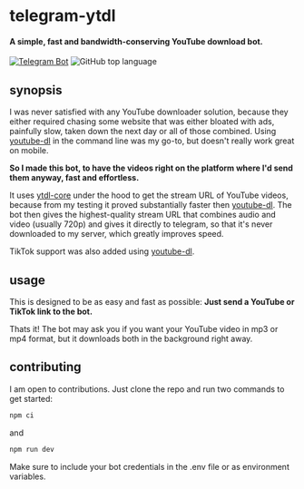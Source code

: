 # telegram-ytdl

#### A simple, fast and bandwidth-conserving YouTube download bot.

[![Telegram Bot](https://img.shields.io/badge/TELEGRAM-BOT-%2330A3E6?style=for-the-badge&logo=telegram)](https://t.me/vYTDL_bot)
![GitHub top language](https://img.shields.io/github/languages/top/vaaski/telegram-ytdl?style=for-the-badge)

## synopsis

I was never satisfied with any YouTube downloader solution, because they either required chasing some website that was
either bloated with ads, painfully slow, taken down the next day or all of those combined.
Using [youtube-dl](https://github.com/ytdl-org/youtube-dl) in the command line was my go-to,
but doesn't really work great on mobile.

**So I made this bot, to have the videos right on the platform where I'd send them anyway, fast and effortless.**

It uses [ytdl-core](https://github.com/fent/node-ytdl-core) under the hood to get the stream URL of YouTube videos,
because from my testing it proved substantially faster then [youtube-dl](https://github.com/ytdl-org/youtube-dl).
The bot then gives the highest-quality stream URL that combines audio and video (usually 720p) and gives it directly to
telegram, so that it's never downloaded to my server, which greatly improves speed.

TikTok support was also added using [youtube-dl](https://github.com/fent/node-ytdl-core).

## usage

This is designed to be as easy and fast as possible: **Just send a YouTube or TikTok link to the bot.**

Thats it! The bot may ask you if you want your YouTube video in mp3 or mp4 format, but it downloads both in the background right away.

## contributing

I am open to contributions. Just clone the repo and run two commands to get started:

```sh
npm ci
```

and

```sh
npm run dev
```

Make sure to include your bot credentials in the .env file or as environment variables.
